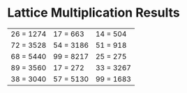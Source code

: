 # Lattice Multiplication Results

|   |   |   |
|---|---|---|
| 26 = 1274 | 17 = 663 | 14 = 504 |
| 72 = 3528 | 54 = 3186 | 51 = 918 |
| 68 = 5440 | 99 = 8217 | 25 = 275 |
| 89 = 3560 | 17 = 272 | 33 = 3267 |
| 38 = 3040 | 57 = 5130 | 99 = 1683 |
